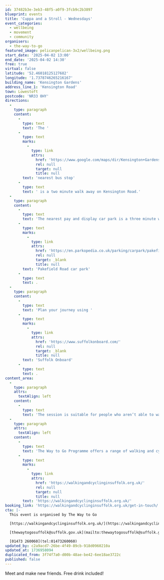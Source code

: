 ```yaml
---
id: 37482b3e-3eb3-48f5-a0f9-3fcb9c2b3897
blueprint: events
title: 'Cuppa and a Stroll - Wednesdays'
event_categories:
  - wellbeing
  - movement
  - community
organisers:
  - the-way-to-go
featured_image: pelicanpelican-3x2/wellbeing.png
start_date: '2025-04-02 13:00'
end_date: '2025-04-02 14:30'
free: true
virtual: false
latitude: '52.46018125127682'
longitude: '1.7378746265216167'
building_name: 'Kensington Gardens'
address_line_1: 'Kensington Road'
town: Lowestoft
postcode: 'NR33 0HY'
directions:
  -
    type: paragraph
    content:
      -
        type: text
        text: 'The '
      -
        type: text
        marks:
          -
            type: link
            attrs:
              href: 'https://www.google.com/maps/dir/Kensington+Gardens,+Kensington+Road,+Lowestoft/Kensington+Road,+Lowestoft+NR33+0DF/@52.4597228,1.7372203,17z/data=!3m1!4b1!4m14!4m13!1m5!1m1!1s0x47da1b2d959959b1:0x1687128b866bf8dc!2m2!1d1.7407801!2d52.4601959!1m5!1m1!1s0x47da1a48b633310f:0x14471a920355260!2m2!1d1.739339!2d52.459942!3e2?entry=ttu&g_ep=EgoyMDI1MDExMC4wIKXMDSoASAFQAw%3D%3D'
              rel: null
              target: null
              title: null
        text: 'nearest bus stop'
      -
        type: text
        text: ' is a two minute walk away on Kensington Road.'
  -
    type: paragraph
    content:
      -
        type: text
        text: 'The nearest pay and display car park is a three minute walk away at '
      -
        type: text
        marks:
          -
            type: link
            attrs:
              href: 'https://en.parkopedia.co.uk/parking/carpark/pakefield_road/nr33/east_suffolk/?arriving=202501151630&leaving=202501151830'
              rel: null
              target: _blank
              title: null
        text: 'Pakefield Road car park'
      -
        type: text
        text: .
  -
    type: paragraph
    content:
      -
        type: text
        text: 'Plan your journey using '
      -
        type: text
        marks:
          -
            type: link
            attrs:
              href: 'https://www.suffolkonboard.com/'
              rel: null
              target: _blank
              title: null
        text: 'Suffolk Onboard'
      -
        type: text
        text: .
content_area:
  -
    type: paragraph
    attrs:
      textAlign: left
    content:
      -
        type: text
        text: 'The session is suitable for people who aren’t able to walk easily. We’ll work up to a half mile walk slowly over a number of sessions and each location offers lots of seating.'
  -
    type: paragraph
    attrs:
      textAlign: left
    content:
      -
        type: text
        text: 'The Way to Go Programme offers a range of walking and cycling groups, which meet regularly in Ipswich and Lowestoft. You can find out more by visiting their website - '
      -
        type: text
        marks:
          -
            type: link
            attrs:
              href: 'https://walkingandcyclinginsuffolk.org.uk/'
              rel: null
              target: null
              title: null
        text: 'https://walkingandcyclinginsuffolk.org.uk/'
booking_link: 'https://walkingandcyclinginsuffolk.org.uk/get-in-touch/'
cta: |-
  This event is organised by The Way to Go 

  [https://walkingandcyclinginsuffolk.org.uk/](https://walkingandcyclinginsuffolk.org.uk/)

  [thewaytogosuffolk@suffolk.gov.uk](mailto:thewaytogosuffolk@suffolk.gov.uk)

  [01473 260060](tel:01473260060)
updated_by: c2a9acd7-26be-4f49-89cb-918d0960210a
updated_at: 1736958094
duplicated_from: 3f74f7a0-d00b-48ae-be42-6ee18ae3722c
published: false
---
```

Meet and make new friends. Free drink included!